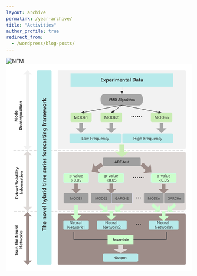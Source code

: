```yaml
---
layout: archive
permalink: /year-archive/
title: "Activities"
author_profile: true
redirect_from:
  - /wordpress/blog-posts/
---
```



<img src="https://github.com/gzt9775/gzt9775.github.io/blob/master/_portfolio/NEM.png" alt="NEM">

<img src="method.png" alt="NEM">



